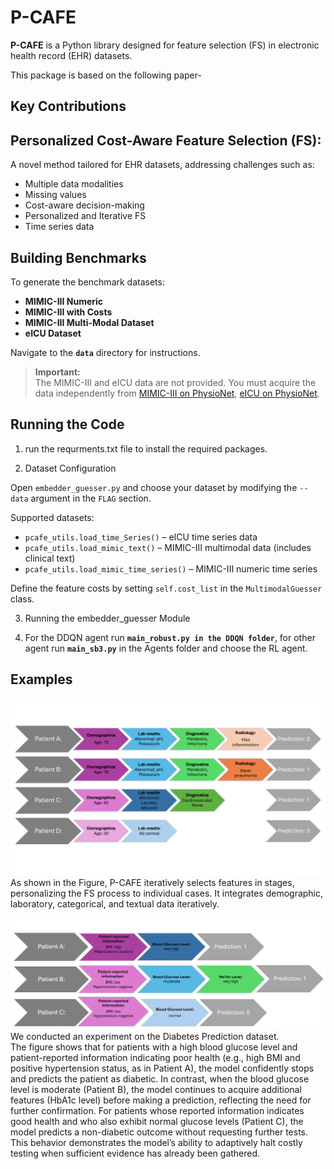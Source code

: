 # **P-CAFE**

**P-CAFE** is a Python library designed for feature selection (FS) in electronic health record (EHR) datasets.

This package is based on the following paper-
## **Key Contributions**

## **Personalized Cost-Aware Feature Selection (FS):**  
  A novel method tailored for EHR datasets, addressing challenges such as:  
  - Multiple data modalities  
  - Missing values  
  - Cost-aware decision-making
  - Personalized and Iterative FS
  - Time series data

## **Building Benchmarks**

To generate the benchmark datasets:  
- **MIMIC-III Numeric**  
- **MIMIC-III with Costs**  
- **MIMIC-III Multi-Modal Dataset**  
- **eICU Dataset**

Navigate to the **`data`** directory for instructions.



> **Important:**  
> The MIMIC-III and eICU data are not provided. You must acquire the data independently from [MIMIC-III on PhysioNet](https://mimic.physionet.org/), [eICU on PhysioNet](https://physionet.org/content/eicu-crd/2.0/).

## **Running the Code**

1. run the requrments.txt file to install the required packages.

2. Dataset Configuration

Open `embedder_guesser.py` and choose your dataset by modifying the `--data` argument in the `FLAG` section.

Supported datasets:
- `pcafe_utils.load_time_Series()` – eICU time series data
- `pcafe_utils.load_mimic_text()` – MIMIC-III multimodal data (includes clinical text)
- `pcafe_utils.load_mimic_time_series()` – MIMIC-III numeric time series

Define the feature costs by setting `self.cost_list` in the `MultimodalGuesser` class.


3. Running the embedder_guesser Module

4. For the DDQN agent run **`main_robust.py in the DDQN folder`**, for other agent run **`main_sb3.py`** in the Agents folder and choose the RL agent.


## **Examples**
![Qualitative Example](figures/p-cafe-image-figure1.png)
 As shown in the Figure,  P-CAFE iteratively selects features in stages, personalizing the FS process to individual cases. It integrates demographic, laboratory, categorical, and textual data iteratively.



![Clinical Interpretability](figures/image2.png)
We conducted an experiment on the Diabetes Prediction dataset.  
The figure shows that for patients with a high blood glucose level and patient-reported information indicating poor health (e.g., high BMI and positive hypertension status, as in Patient A), the model confidently stops and predicts the patient as diabetic. 
In contrast, when the blood glucose level is moderate (Patient B), the model continues to acquire additional features (HbA1c level) before making a prediction, reflecting the need for further confirmation. 
For patients whose reported information indicates good health and who also exhibit normal glucose levels (Patient C), the model predicts a non-diabetic outcome without requesting further tests. This behavior demonstrates the model’s ability to adaptively halt costly testing when sufficient evidence has already been gathered.